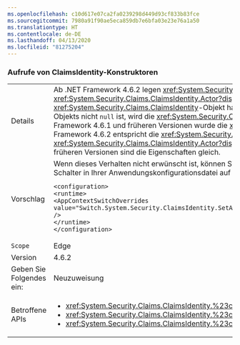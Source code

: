 ```yaml
---
ms.openlocfilehash: c10d617e07ca2fa0239298d449d93cf833b83fce
ms.sourcegitcommit: 7980a91f90ae5eca859db7e6bfa03e23e76a1a50
ms.translationtype: HT
ms.contentlocale: de-DE
ms.lasthandoff: 04/13/2020
ms.locfileid: "81275204"
---
```

### <a name="calls-to-claimsidentity-constructors"></a>Aufrufe von ClaimsIdentity-Konstruktoren

|   |   |
|---|---|
|Details|Ab .NET Framework 4.6.2 legen <xref:System.Security.Claims.ClaimsIdentity>-Konstruktoren mit einem <xref:System.Security.Principal.IIdentity?displayProperty=name>-Parameter die Eigenschaft <xref:System.Security.Claims.ClaimsIdentity.Actor?displayProperty=name> anders fest. Wenn es sich bei dem <xref:System.Security.Principal.IIdentity?displayProperty=name>-Argument um ein <xref:System.Security.Claims.ClaimsIdentity>-Objekt handelt und die <xref:System.Security.Claims.ClaimsIdentity.Actor?displayProperty=name>-Eigenschaft des <xref:System.Security.Claims.ClaimsIdentity>-Objekts nicht <code>null</code> ist, wird die <xref:System.Security.Claims.ClaimsIdentity.Actor?displayProperty=name>-Eigenschaft mithilfe der <xref:System.Security.Claims.ClaimsIdentity.Clone>-Methode angefügt. In .NET Framework 4.6.1 und früheren Versionen wurde die <xref:System.Security.Claims.ClaimsIdentity.Actor?displayProperty=name>-Eigenschaft als vorhandener Verweis angefügt. Aufgrund der Änderung ab .NET Framework 4.6.2 entspricht die <xref:System.Security.Claims.ClaimsIdentity.Actor?displayProperty=name>-Eigenschaft des neuen <xref:System.Security.Claims.ClaimsIdentity>-Objekts nicht der <xref:System.Security.Claims.ClaimsIdentity.Actor?displayProperty=name>-Eigenschaft des Konstruktorarguments <xref:System.Security.Principal.IIdentity?displayProperty=name>. In .NET Framework 4.6.1 und früheren Versionen sind die Eigenschaften gleich.|
|Vorschlag|Wenn dieses Verhalten nicht erwünscht ist, können Sie das vorherige Verhalten wiederherstellen, indem Sie den <code>Switch.System.Security.ClaimsIdentity.SetActorAsReferenceWhenCopyingClaimsIdentity</code>-Schalter in Ihrer Anwendungskonfigurationsdatei auf <code>true</code> festlegen. Dazu müssen Sie dem Abschnitt <code>&lt;runtime&gt;</code> Ihrer web.config-Datei Folgendes hinzufügen:<pre><code class="lang-xml">&lt;configuration&gt;&#13;&#10;&lt;runtime&gt;&#13;&#10;&lt;AppContextSwitchOverrides value=&quot;Switch.System.Security.ClaimsIdentity.SetActorAsReferenceWhenCopyingClaimsIdentity=true&quot; /&gt;&#13;&#10;&lt;/runtime&gt;&#13;&#10;&lt;/configuration&gt;&#13;&#10;</code></pre>|
|`Scope`|Edge|
|Version|4.6.2|
|Geben Sie Folgendes ein:|Neuzuweisung|
|Betroffene APIs|<ul><li><xref:System.Security.Claims.ClaimsIdentity.%23ctor(System.Security.Principal.IIdentity)></li><li><xref:System.Security.Claims.ClaimsIdentity.%23ctor(System.Security.Principal.IIdentity,System.Collections.Generic.IEnumerable{System.Security.Claims.Claim})></li><li><xref:System.Security.Claims.ClaimsIdentity.%23ctor(System.Security.Principal.IIdentity,System.Collections.Generic.IEnumerable{System.Security.Claims.Claim},System.String,System.String,System.String)></li></ul>|
